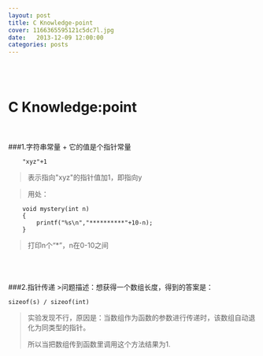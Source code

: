 ```yaml
---
layout: post
title: C Knowledge-point
cover: 1166365595121c5dc7l.jpg
date:   2013-12-09 12:00:00
categories: posts
---
```

<br/>
<br/>

C Knowledge:point
===
<br/>
<br/>
###1.字符串常量
+ 它的值是个指针常量
			
		"xyz"+1
>表示指向"xyz"的指针值加1，即指向y

>用处：

		void mystery(int n)
		{			
			printf("%s\n","**********"+10-n);
		}
>打印n个“*”，n在0-10之间


<br/>
<br/>
<br/>
###2.指针传递
>问题描述：想获得一个数组长度，得到的答案是：

	sizeof(s) / sizeof(int)
>实验发现不行，原因是：当数组作为函数的参数进行传递时，该数组自动退化为同类型的指针。
>
>所以当把数组传到函数里调用这个方法结果为1.

